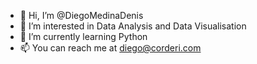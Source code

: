 - 👋 Hi, I’m @DiegoMedinaDenis
- 👀 I’m interested in Data Analysis and Data Visualisation
- 🌱 I’m currently learning Python
- 📫 You can reach me at diego@corderi.com


<!---
DiegoMedinaDenis/DiegoMedinaDenis is a ✨ special ✨ repository because its `README.md` (this file) appears on your GitHub profile.
You can click the Preview link to take a look at your changes.
--->
